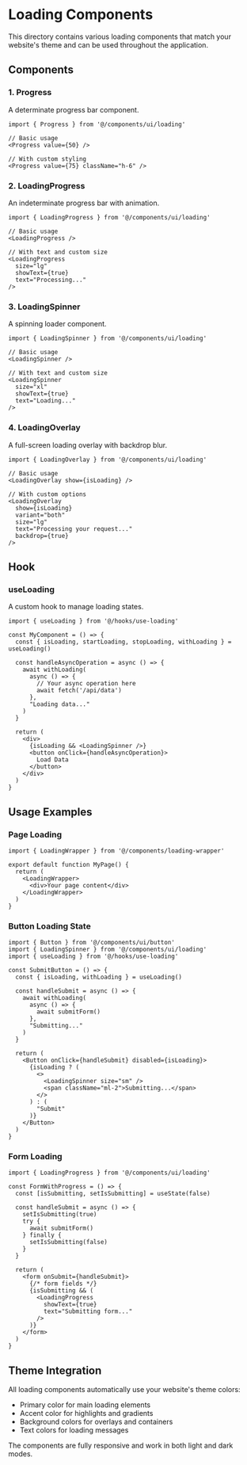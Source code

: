 # Loading Components

This directory contains various loading components that match your website's theme and can be used throughout the application.

## Components

### 1. Progress
A determinate progress bar component.

```tsx
import { Progress } from '@/components/ui/loading'

// Basic usage
<Progress value={50} />

// With custom styling
<Progress value={75} className="h-6" />
```

### 2. LoadingProgress
An indeterminate progress bar with animation.

```tsx
import { LoadingProgress } from '@/components/ui/loading'

// Basic usage
<LoadingProgress />

// With text and custom size
<LoadingProgress 
  size="lg" 
  showText={true} 
  text="Processing..." 
/>
```

### 3. LoadingSpinner
A spinning loader component.

```tsx
import { LoadingSpinner } from '@/components/ui/loading'

// Basic usage
<LoadingSpinner />

// With text and custom size
<LoadingSpinner 
  size="xl" 
  showText={true} 
  text="Loading..." 
/>
```

### 4. LoadingOverlay
A full-screen loading overlay with backdrop blur.

```tsx
import { LoadingOverlay } from '@/components/ui/loading'

// Basic usage
<LoadingOverlay show={isLoading} />

// With custom options
<LoadingOverlay 
  show={isLoading}
  variant="both"
  size="lg"
  text="Processing your request..."
  backdrop={true}
/>
```

## Hook

### useLoading
A custom hook to manage loading states.

```tsx
import { useLoading } from '@/hooks/use-loading'

const MyComponent = () => {
  const { isLoading, startLoading, stopLoading, withLoading } = useLoading()

  const handleAsyncOperation = async () => {
    await withLoading(
      async () => {
        // Your async operation here
        await fetch('/api/data')
      },
      "Loading data..."
    )
  }

  return (
    <div>
      {isLoading && <LoadingSpinner />}
      <button onClick={handleAsyncOperation}>
        Load Data
      </button>
    </div>
  )
}
```

## Usage Examples

### Page Loading
```tsx
import { LoadingWrapper } from '@/components/loading-wrapper'

export default function MyPage() {
  return (
    <LoadingWrapper>
      <div>Your page content</div>
    </LoadingWrapper>
  )
}
```

### Button Loading State
```tsx
import { Button } from '@/components/ui/button'
import { LoadingSpinner } from '@/components/ui/loading'
import { useLoading } from '@/hooks/use-loading'

const SubmitButton = () => {
  const { isLoading, withLoading } = useLoading()

  const handleSubmit = async () => {
    await withLoading(
      async () => {
        await submitForm()
      },
      "Submitting..."
    )
  }

  return (
    <Button onClick={handleSubmit} disabled={isLoading}>
      {isLoading ? (
        <>
          <LoadingSpinner size="sm" />
          <span className="ml-2">Submitting...</span>
        </>
      ) : (
        "Submit"
      )}
    </Button>
  )
}
```

### Form Loading
```tsx
import { LoadingProgress } from '@/components/ui/loading'

const FormWithProgress = () => {
  const [isSubmitting, setIsSubmitting] = useState(false)

  const handleSubmit = async () => {
    setIsSubmitting(true)
    try {
      await submitForm()
    } finally {
      setIsSubmitting(false)
    }
  }

  return (
    <form onSubmit={handleSubmit}>
      {/* form fields */}
      {isSubmitting && (
        <LoadingProgress 
          showText={true} 
          text="Submitting form..." 
        />
      )}
    </form>
  )
}
```

## Theme Integration

All loading components automatically use your website's theme colors:
- Primary color for main loading elements
- Accent color for highlights and gradients
- Background colors for overlays and containers
- Text colors for loading messages

The components are fully responsive and work in both light and dark modes. 